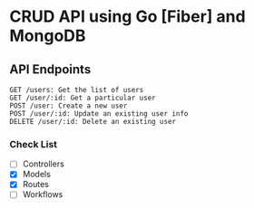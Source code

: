 # CRUD API using Go [Fiber] and MongoDB

## API Endpoints
```
GET /users: Get the list of users
GET /user/:id: Get a particular user
POST /user: Create a new user
POST /user/:id: Update an existing user info
DELETE /user/:id: Delete an existing user
```
### Check List
- [ ] Controllers
- [x] Models
- [x] Routes
- [ ] Workflows
